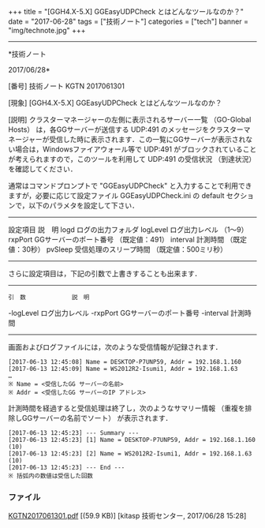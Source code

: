 ﻿+++
title = "[GGH4.X-5.X] GGEasyUDPCheck とはどんなツールなのか？"
date = "2017-06-28"
tags = ["技術ノート"]
categories = ["tech"]
banner = "img/technote.jpg"
+++

-----------------------------------------------------------------------------------------------------------------------------

*技術ノート

2017/06/28*


[番号]
技術ノート KGTN 2017061301

[現象]
[GGH4.X-5.X] GGEasyUDPCheck とはどんなツールなのか？

[説明]
クラスターマネージャーの左側に表示されるサーバー一覧 （GO-Global Hosts）
は，各GGサーバーが送信する UDP:491
のメッセージをクラスターマネージャーが受信した時に表示されます．この一覧にGGサーバーが表示されない場合は，Windowsファイアウォール等で
UDP:491 がブロックされていることが考えられますので，このツールを利用して
UDP:491 の受信状況 （到達状況） を確認してください．

通常はコマンドプロンプトで "GGEasyUDPCheck"
と入力することで利用できますが，必要に応じて設定ファイル
GGEasyUDPCheck.ini の default
セクションで，以下のパラメタを設定して下さい．

  ---------- ----------------------------------------------
   設定項目                      説　明
     logd                  ログの出力フォルダ
   logLevel             ログ出力レベル （1～9）
   rxpPort       GGサーバーのポート番号 （既定値：491）
   interval            計測時間 （既定値：30秒）
   pvSleep    受信処理のスリープ時間 （既定値：500ミリ秒）
  ---------- ----------------------------------------------

さらに設定項目は，下記の引数で上書きすることも出来ます．

  ----------- ------------------------
    引　数             説　明
   -logLevel       ログ出力レベル
   -rxpPort    GGサーバーのポート番号
   -interval          計測時間
  ----------- ------------------------

画面およびログファイルには，次のような受信情報が記録されます．

    [2017-06-13 12:45:08] Name = DESKTOP-P7UNP59, Addr = 192.168.1.160
    [2017-06-13 12:45:09] Name = WS2012R2-Isumi1, Addr = 192.168.1.63
    …
    ※ Name = <受信したGG サーバーの名前>
    ※ Addr = <受信したGG サーバーのIP アドレス>

計測時間を経過すると受信処理は終了し，次のようなサマリー情報
（重複を排除しGGサーバーの名前でソート） が表示されます．

    [2017-06-13 12:45:23] --- Summary ---
    [2017-06-13 12:45:23] [1] Name = DESKTOP-P7UNP59, Addr = 192.168.1.160 (10)
    [2017-06-13 12:45:23] [2] Name = WS2012R2-Isumi1, Addr = 192.168.1.63 (10)
    [2017-06-13 12:45:23] --- End ---
    ※ 括弧内の数値は受信した回数


### ファイル

 
 


[KGTN2017061301.pdf](http://techreport.kitasp.net/attachments/download/3723/KGTN2017061301.pdf)
 [(59.9 KB)] [kitasp 技術センター, 2017/06/28
15:28]


 


 

